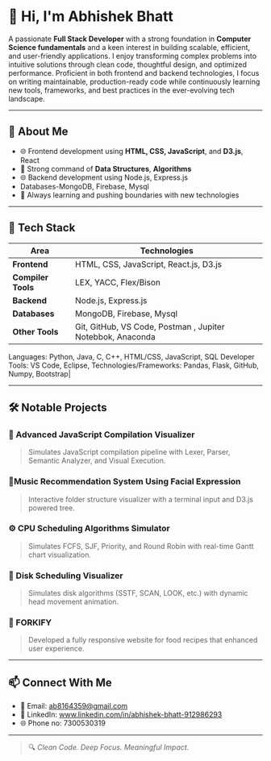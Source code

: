 # 👋 Hi, I'm Abhishek Bhatt

A passionate **Full Stack Developer** with a strong foundation in **Computer Science fundamentals** and a keen interest in building scalable, efficient, and user-friendly applications. I enjoy transforming complex problems into intuitive solutions through clean code, thoughtful design, and optimized performance. Proficient in both frontend and backend technologies, I focus on writing maintainable, production-ready code while continuously learning new tools, frameworks, and best practices in the ever-evolving tech landscape.

---

## 💼 About Me

- 🌐 Frontend development using **HTML, CSS, JavaScript**, and **D3.js**, React
- 🧠 Strong command of **Data Structures**, **Algorithms**
- 🌐 Backend development using Node.js, Express.js
- Databases-MongoDB, Firebase, Mysql
- 🚀 Always learning and pushing boundaries with new technologies

---

## 🚀 Tech Stack

| Area              | Technologies                                |
|-------------------|---------------------------------------------|
| **Frontend**       | HTML, CSS, JavaScript, React.js, D3.js      |
| **Compiler Tools** | LEX, YACC, Flex/Bison                       |
| **Backend**        | Node.js, Express.js                         |
| **Databases**      | MongoDB, Firebase, Mysql                           |
| **Other Tools**    | Git, GitHub, VS Code, Postman , Jupiter Notebbok, Anaconda  

 Languages: Python, Java, C, C++, HTML/CSS, JavaScript, SQL
 Developer Tools: VS Code, Eclipse,
 Technologies/Frameworks: Pandas, Flask, GitHub, Numpy, Bootstrap|

---

## 🛠️ Notable Projects

### 🧬 Advanced JavaScript Compilation Visualizer
> Simulates JavaScript compilation pipeline with Lexer, Parser, Semantic Analyzer, and Visual Execution.

### 🎵Music Recommendation System Using Facial Expression
> Interactive folder structure visualizer with a terminal input and D3.js powered tree.

### ⚙️ CPU Scheduling Algorithms Simulator
> Simulates FCFS, SJF, Priority, and Round Robin with real-time Gantt chart visualization.

### 💽 Disk Scheduling Visualizer
> Simulates disk algorithms (SSTF, SCAN, LOOK, etc.) with dynamic head movement animation.

### 🧾  FORKIFY
>Developed a fully responsive website for food recipes that enhanced user experience.


---



## 📫 Connect With Me

- 📧 Email: ab8164359@gmail.com
- 💼 LinkedIn: www.linkedin.com/in/abhishek-bhatt-912986293
- 🌐 Phone no: 7300530319

---

> 🔍 *Clean Code. Deep Focus. Meaningful Impact.*
